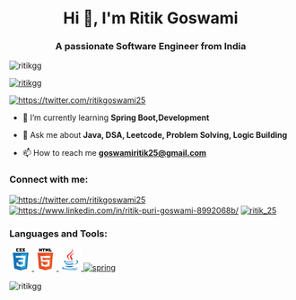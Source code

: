 <h1 align="center">Hi 👋, I'm Ritik Goswami</h1>
<h3 align="center">A passionate Software Engineer from India</h3>

<p align="left"> <img src="https://komarev.com/ghpvc/?username=ritikgg&label=Profile%20views&color=0e75b6&style=flat" alt="ritikgg" /> </p>

<p align="left"> <a href="https://github.com/ryo-ma/github-profile-trophy"><img src="https://github-profile-trophy.vercel.app/?username=ritikgg" alt="ritikgg" /></a> </p>

<p align="left"> <a href="https://twitter.com/https://twitter.com/ritikgoswami25" target="blank"><img src="https://img.shields.io/twitter/follow/https://twitter.com/ritikgoswami25?logo=twitter&style=for-the-badge" alt="https://twitter.com/ritikgoswami25" /></a> </p>

- 🌱 I’m currently learning **Spring Boot,Development**

- 💬 Ask me about **Java, DSA, Leetcode, Problem Solving, Logic Building**

- 📫 How to reach me **goswamiritik25@gmail.com**

<h3 align="left">Connect with me:</h3>
<p align="left">
<a href="https://twitter.com/https://twitter.com/ritikgoswami25" target="blank"><img align="center" src="https://raw.githubusercontent.com/rahuldkjain/github-profile-readme-generator/master/src/images/icons/Social/twitter.svg" alt="https://twitter.com/ritikgoswami25" height="30" width="40" /></a>
<a href="https://linkedin.com/in/https://www.linkedin.com/in/ritik-puri-goswami-8992068b/" target="blank"><img align="center" src="https://raw.githubusercontent.com/rahuldkjain/github-profile-readme-generator/master/src/images/icons/Social/linked-in-alt.svg" alt="https://www.linkedin.com/in/ritik-puri-goswami-8992068b/" height="30" width="40" /></a>
<a href="https://www.leetcode.com/ritik_25" target="blank"><img align="center" src="https://raw.githubusercontent.com/rahuldkjain/github-profile-readme-generator/master/src/images/icons/Social/leet-code.svg" alt="ritik_25" height="30" width="40" /></a>
</p>

<h3 align="left">Languages and Tools:</h3>
<p align="left"> <a href="https://www.w3schools.com/css/" target="_blank" rel="noreferrer"> <img src="https://raw.githubusercontent.com/devicons/devicon/master/icons/css3/css3-original-wordmark.svg" alt="css3" width="40" height="40"/> </a> <a href="https://www.w3.org/html/" target="_blank" rel="noreferrer"> <img src="https://raw.githubusercontent.com/devicons/devicon/master/icons/html5/html5-original-wordmark.svg" alt="html5" width="40" height="40"/> </a> <a href="https://www.java.com" target="_blank" rel="noreferrer"> <img src="https://raw.githubusercontent.com/devicons/devicon/master/icons/java/java-original.svg" alt="java" width="40" height="40"/> </a> <a href="https://spring.io/" target="_blank" rel="noreferrer"> <img src="https://www.vectorlogo.zone/logos/springio/springio-icon.svg" alt="spring" width="40" height="40"/> </a> </p>

<p><img align="center" src="https://github-readme-stats.vercel.app/api/top-langs?username=ritikgg&show_icons=true&locale=en&layout=compact" alt="ritikgg" /></p>
